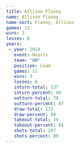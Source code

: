 ```yaml
---
title: Allison Flaxey
name: Allison Flaxey
name-sort: Flaxey, Allison
games: 11
wins: 3
losses: 8
years:
 - year: 2014
   event: Hearts
   team: "ON"
   position: Lead
   games: 11
   wins: 3
   losses: 8
   inturn-total: 137
   inturn-percent: 90
   outturn-total: 70
   outturn-percent: 87
   draw-total: 173
   draw-percent: 90
   takeout-total: 34
   takeout-percent: 81
   shots-total: 207
   shots-percent: 89
---
```

